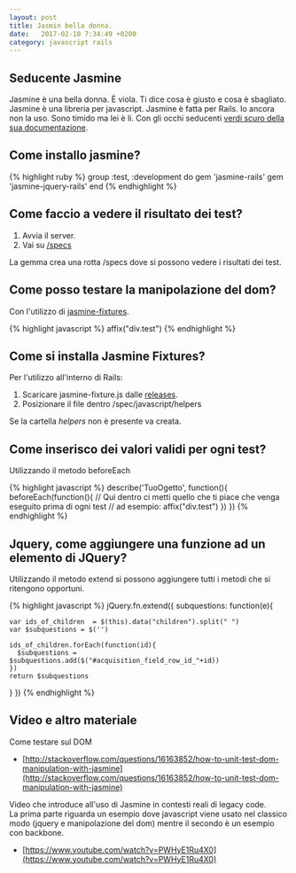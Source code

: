 ```yaml
---
layout: post
title: Jasmin bella donna.
date:   2017-02-10 7:34:49 +0200
category: javascript rails
---
```


## Seducente Jasmine

Jasmine è una bella donna. È viola. Ti dice cosa è giusto e cosa è sbagliato.
Jasmine è una libreria per javascript.
Jasmine è fatta per Rails.
Io ancora non la uso.
Sono timido ma lei è li.
Con gli occhi seducenti [verdi scuro della sua documentazione](https://jasmine.github.io/2.0/introduction.html).

## Come installo jasmine?

{% highlight ruby %}
group :test, :development do
  gem 'jasmine-rails'
  gem 'jasmine-jquery-rails'
end
{% endhighlight %}

## Come faccio a vedere il risultato dei test?

1. Avvia il server.
2. Vai su [/specs](http://localhost:3000/specs)

La gemma crea una rotta /specs dove si possono vedere i risultati dei test.

## Come posso testare la manipolazione del dom?

Con l'utilizzo di [jasmine-fixtures](https://github.com/searls/jasmine-fixture).

{% highlight javascript %}
affix("div.test")
{% endhighlight %}

## Come si installa Jasmine Fixtures?

Per l'utilizzo all'interno di Rails:

1. Scaricare jasmine-fixture.js dalle [releases](https://github.com/searls/jasmine-fixture/releases).
2. Posizionare il file dentro /spec/javascript/helpers

Se la cartella _helpers_ non è presente va creata.

## Come inserisco dei valori validi per ogni test?

Utilizzando il metodo beforeEach

{% highlight javascript %}
describe('TuoOgetto', function(){
  beforeEach(function(){
    // Qui dentro ci metti quello che ti piace che venga eseguito prima di ogni test
    // ad esempio:
    affix("div.test")
  })
})
{% endhighlight %}

## Jquery, come aggiungere una funzione ad un elemento di JQuery?

Utilizzando il metodo extend si possono aggiungere tutti i metodi che si ritengono opportuni.

{% highlight javascript %}
jQuery.fn.extend({
  subquestions: function(e){
    
    var ids_of_children  = $(this).data("children").split(" ")
    var $subquestions = $('')

    ids_of_children.forEach(function(id){
      $subquestions = $subquestions.add($("#acquisition_field_row_id_"+id))
    })
    return $subquestions
  }
})
{% endhighlight %}


## Video e altro materiale

Come testare sul DOM

- [http://stackoverflow.com/questions/16163852/how-to-unit-test-dom-manipulation-with-jasmine](http://stackoverflow.com/questions/16163852/how-to-unit-test-dom-manipulation-with-jasmine)

Video che introduce all'uso di Jasmine in contesti reali di legacy code.  
La prima parte riguarda un esempio dove javascript viene usato nel classico modo (jquery e manipolazione del dom) mentre il secondo è un esempio con backbone.

- [https://www.youtube.com/watch?v=PWHyE1Ru4X0](https://www.youtube.com/watch?v=PWHyE1Ru4X0)
